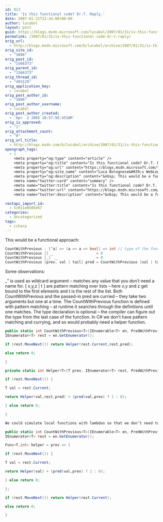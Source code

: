 ```yaml
---
id: 813
title: 'Is this functional code? Dr.T. Reply.'
date: 2007-01-31T12:34:00+00:00
author: lucabol
layout: post
guid: https://blogs.msdn.microsoft.com/lucabol/2007/01/31/is-this-functional-code-dr-t-reply/
permalink: /2007/01/31/is-this-functional-code-dr-t-reply/
orig_url:
  - http://blogs.msdn.microsoft.com/b/lucabol/archive/2007/01/31/is-this-functional-code-dr-t-reply.aspx
orig_site_id:
  - "3896"
orig_post_id:
  - "1566373"
orig_parent_id:
  - "1566373"
orig_thread_id:
  - "493129"
orig_application_key:
  - lucabol
orig_post_author_id:
  - "3896"
orig_post_author_username:
  - lucabol
orig_post_author_created:
  - 'Apr  2 2005 10:57:56:453AM'
orig_is_approved:
  - "1"
orig_attachment_count:
  - "0"
orig_url_title:
  - http://blogs.msdn.com/b/lucabol/archive/2007/01/31/is-this-functional-code-dr-t-reply.aspx
opengraph_tags:
  - |
    <meta property="og:type" content="article" />
    <meta property="og:title" content="Is this functional code? Dr.T. Reply." />
    <meta property="og:url" content="https://blogs.msdn.microsoft.com/lucabol/2007/01/31/is-this-functional-code-dr-t-reply/" />
    <meta property="og:site_name" content="Luca Bolognese&#039;s WebLog" />
    <meta property="og:description" content="&nbsp; This would be a functional approach: CountWithPrevious : [‘a] =&gt; (a =&gt; a =&gt; bool) =&gt; int // type of the functionCountWithPrevious [] _ &nbsp;&nbsp;&nbsp;&nbsp;&nbsp;&nbsp;&nbsp;&nbsp;&nbsp;&nbsp;&nbsp;&nbsp;&nbsp;&nbsp;&nbsp;&nbsp;&nbsp;&nbsp;&nbsp;= 0CountWithPrevious [_] &nbsp;_ &nbsp;&nbsp;&nbsp;&nbsp;&nbsp;&nbsp;&nbsp;&nbsp;&nbsp;&nbsp;&nbsp;&nbsp;&nbsp;&nbsp;&nbsp;&nbsp;&nbsp;= 0CountWithPrevious [prev, val | tail] pred = CountWithPrevious [val | tail] + (pred val prev ? 1 : 0) Some observations: _” is used as..." />
    <meta name="twitter:card" content="summary" />
    <meta name="twitter:title" content="Is this functional code? Dr.T. Reply." />
    <meta name="twitter:url" content="https://blogs.msdn.microsoft.com/lucabol/2007/01/31/is-this-functional-code-dr-t-reply/" />
    <meta name="twitter:description" content="&nbsp; This would be a functional approach: CountWithPrevious : [‘a] =&gt; (a =&gt; a =&gt; bool) =&gt; int // type of the functionCountWithPrevious [] _ &nbsp;&nbsp;&nbsp;&nbsp;&nbsp;&nbsp;&nbsp;&nbsp;&nbsp;&nbsp;&nbsp;&nbsp;&nbsp;&nbsp;&nbsp;&nbsp;&nbsp;&nbsp;&nbsp;= 0CountWithPrevious [_] &nbsp;_ &nbsp;&nbsp;&nbsp;&nbsp;&nbsp;&nbsp;&nbsp;&nbsp;&nbsp;&nbsp;&nbsp;&nbsp;&nbsp;&nbsp;&nbsp;&nbsp;&nbsp;= 0CountWithPrevious [prev, val | tail] pred = CountWithPrevious [val | tail] + (pred val prev ? 1 : 0) Some observations: _” is used as..." />
    
restapi_import_id:
  - 5c011e0505e67
categories:
  - Uncategorized
tags:
  - csharp
---
```


This would be a functional approach:
~~~csharp
CountWithPrevious : [‘a] => (a => a => bool) => int // type of the function
CountWithPrevious [] _                    = 0
CountWithPrevious [_]  _                  = 0
CountWithPrevious [prev, val | tail] pred = CountWithPrevious [val | tail] + (pred val prev ? 1 : 0)
~~~
Some observations:

_” is used as wildcard argument – matches any value that you don’t need a name for.
[ x,y,z | t ] are pattern matching over lists – here x,y and z get bound to the first elements and t is the rest of the list.
Both CountWithPrevious and the passed-in pred are curried – they take two arguments but one at a time.
The CountWithPrevious function is defined with pattern matching – at runtime it searches through the definitions until one matches.
The type declaration is optional – the compiler can figure out the type from the last case of the function.
In C# we don’t have pattern matching and currying, and so would probably need a helper function.
~~~csharp
public static int CountWithPrevious<T>(IEnumerable<T> en, PredWithPrevious pred) {
IEnumerator<T> rest = en.GetEnumerator();

if (rest.MoveNext()) return Helper(rest.Current,rest,pred);

else return 0;

}

private static int Helper<T>(T prev, IEnumerator<T> rest, PredWithPrevious pred) {

if (rest.MoveNext()) {

T val = rest.Current;

return Helper(val,rest,pred) + (pred(val,prev) ? 1 : 0);

} else return 0;

}

We could simulate local functions with lambdas so that we don’t need to pass pred, prev and T along:

public static int CountWithPrevious<T>(IEnumerable<T> en, PredWithPrevious pred) {
IEnumerator<T> rest = en.GetEnumerator();

Func<T,int> helper = prev => {

if (rest.MoveNext()) {

T val = rest.Current;

return Helper(val) + (pred(val,prev) ? 1 : 0);

} else return 0;

};

if (rest.MoveNext()) return Helper(rest.Current);

else return 0;

}
~~~